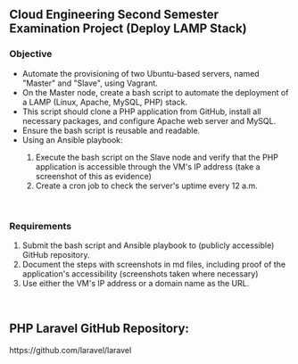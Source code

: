 <h2>Cloud Engineering Second Semester Examination Project (Deploy LAMP Stack) </h2>
<h3>Objective</h3>
<ul><li>Automate the provisioning of two Ubuntu-based servers, named "Master" and "Slave", using Vagrant.</li>
<li>On the Master node, create a bash script to automate the deployment of a LAMP (Linux, Apache, MySQL, PHP) stack.</li>
<li>This script should clone a PHP application from GitHub, install all necessary packages, and configure Apache web server and MySQL.</li>
<li>Ensure the bash script is reusable and readable.</li>
<li>Using an Ansible playbook:</li><ol>
  <li>Execute the bash script on the Slave node and verify that the PHP application is accessible through the VM's IP address (take a screenshot of this as evidence)</li>
  <li>Create a cron job to check the server's uptime every 12 a.m.</li>
</ol>
</ul>
  <br>
<h3>Requirements</h3>
<ol><li>Submit the bash script and Ansible playbook to (publicly accessible) GitHub repository.</li>
<li>Document the steps with screenshots in md files, including proof of the application's accessibility (screenshots taken where necessary)</li>
<li>Use either the VM's IP address or a domain name as the URL.</li>
</ol>
  <br>
<h2>PHP Laravel GitHub Repository:</h2>
<link>
https://github.com/laravel/laravel</link>
<ol></ol>
